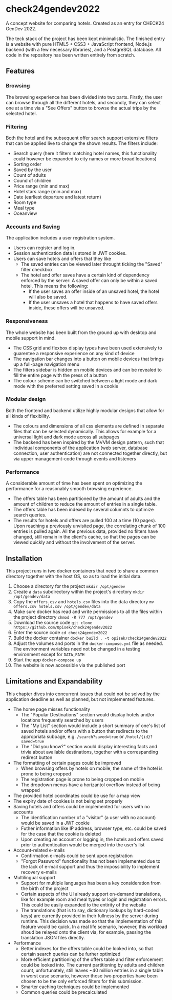 # check24gendev2022
A concept website for comparing hotels. Created as an entry for CHECK24 GenDev 2022.

The teck stack of the project has been kept minimalistic. The finished entry is a website with pure HTML5 + CSS3 + JavaScript frontend, Node.js backend (with a few necessary libraries), and a PostgreSQL database. All code in the repository has been written entirely from scratch.

## Features
### Browsing
The browsing experience has been divided into two parts. Firstly, the user can browse through all the different hotels, and secondly, they can select one at a time via a "See Offers" button to browse the actual trips by the selected hotel.
### Filtering
Both the hotel and the subsequent offer search support extensive filters that can be applied live to change the shown results. The filters include:
- Search query (here it filters matching hotel names, this functionality could however be expanded to city names or more broad locations)
- Sorting order
- Saved by the user
- Count of adults
- Cound of children
- Price range (min and max)
- Hotel stars range (min and max)
- Date (earliest departure and latest return)
- Room type
- Meal type
- Oceanview
### Accounts and Saving
The application includes a user registration system.
- Users can register and log in.
- Session authentication data is stored in JWT cookies.
- Users can save hotels and offers that they like
  - The saved entries can be viewed later throught ticking the "Saved" filter checkbox
  - The hotel and offer saves have a certain kind of dependency enforced by the server: A saved offer can only be within a saved hotel. This means the following:
    - If the user saves an offer inside of an unsaved hotel, the hotel will also be saved.
    - If the user unsaves a hotel that happens to have saved offers inside, these offers will be unsaved.
### Responsiveness
The whole website has been built from the ground up with desktop and mobile support in mind.
- The CSS grid and flexbox display types have been used extensively to guarentee a responsive experience on any kind of device
- The navigation bar changes into a button on mobile devices that brings up a full-page navigation menu
- The filters sidebar is hidden on mobile devices and can be revealed to fill the entire page with the press of a button
- The colour scheme can be switched between a light mode and dark mode with the preferred setting saved in a cookie
### Modular design
Both the frontend and backend utilize highly modular designs that allow for all kinds of flexibility.
- The colours and dimensions of all css elements are defined in separate files that can be selected dynamically. This allows for example for a universal light and dark mode across all subpages
- The backend has been inspired by the MVVM design pattern, such that individual components of the application (web server, database connection, user authentication) are not connected together directly, but via upper management-code through events and listeners
### Performance
A considerable amount of time has been spent on optimizing the performance for a reasonably smooth browsing experience.
- The offers table has been partitioned by the amount of adults and the amount of children to reduce the amount of entries in a single table.
- The offers table has been indexed by several columnts to optimize search queries.
- The results for hotels and offers are pulled 100 at a time (10 pages). Upon reaching a previously unvisited page, the correlating chunk of 100 entries is pulled again. All the previous data, provided no filters have changed, still remain in the client's cache, so that the pages can be viewed quickly and without the involvement of the server.

## Installation
This project runs in two docker containers that need to share a common directory together with the host OS, so as to load the initial data.
1. Choose a directory for the project
`mkdir /opt/gendev`
2. Create a `data` subdirectory within the project's directory
`mkdir /opt/gendev/data`
3. Copy the `offers.csv` and `hotels.csv` files into the data directory
`mv offers.csv hotels.csv /opt/gendev/data`
4. Make sure docker has read and write permissions to all the files within the project directory
`chmod -R 777 /opt/gendev`
5. Download the source code
`git clone https://github.com/Opisek/check24gendev2022`
6. Enter the source code
`cd check24gendev2022`
7. Build the docker container
`docker build . -t opisek/check24gendev2022`
8. Adjust the volumes and ports in the `docker-compose.yml` file as needed. The environment variables need not be changed in a testing environment except for `DATA_PATH`
9. Start the app
`docker-compose up`
10. The website is now accessible via the published port

## Limitations and Expandability
This chapter dives into concurrent issues that could not be solved by the application deadline as well as planned, but not implemented features.
- The home page misses functionality
  - The "Popular Destinations" section would display hotels and/or locations frequently searched by users
  - The "My List" section would include a short summary of one's list of saved hotels and/or offers with a button that redirects to the appropriata subpage, e.g. `/search?saved=true` or `/hotel/{id}?saved=true`
  - The "Did you know?" section would display interesting facts and trivia about available destinations, together with a correspanding redirect button
- The formatting of certain pages could be improved
  - When browsing offers by hotels on mobile, the name of the hotel is prone to being cropped
  - The registration page is prone to being cropped on mobile
  - The dropdown menus have a horizantol overflow instead of being wrapped
- The provided hotel coordinates could be use for a map view
- The expiry date of cookies is not being set properly
- Saving hotels and offers could be implemented for users with no accounts
  - The identification number of a "visitor" (a user with no account) would be saved in a JWT cookie
  - Futher information like IP address, browser type, etc. could be saved for the case that the cookie is deleted
  - Upon creating an account or logging in, the hotels and offers saved prior to authentication would be merged into the user's list
- Account-related e-mails
  - Confirmation e-mails could be sent upon registration
  - "Forgot Password" functionality has not been implemented due to the lack of e-mail support and thus the impossibility to implement recovery e-mails
- Multilingual support
  - Support for multiple languages has been a key consideration from the birth of the project
  - Certain aspects of the UI already support on-demand translations, like for example room and meal types or login and registration errors. This could be easily expanded to the entirity of the website
  - The translations (that is to say, dictionary lookups by hard-coded keys) are currently provided in their fullness by the server during runtime. This decision was made so that the implementation of this feature would be quick. In a real life scenario, however, this workload shoud be relayed onto the client via, for example, passing the translation JSON files directly.
- Performance
  - Better indexes for the offers table could be looked into, so that certain search queries can be furher optimized
  - More efficient partitioning of the offers table and filter enforcement could be looked into. The current partitioning by adults and children count, unfortunately, still leaves ~40 million entries in a single table in worst case scenario, however those two properties have been chosen to be the only enforced filters for this submission.
  - Smarter caching techniques could be implemented
  - Common queries could be precalculated
